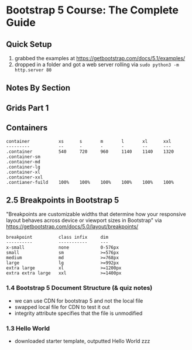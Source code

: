 # Bootstrap 5 Course: The Complete Guide

## Quick Setup

1. grabbed the examples at https://getbootstrap.com/docs/5.1/examples/ 
2. dropped in a folder and got a web server rolling via `sudo python3 -m http.server 80` 

## Notes By Section

## Grids Part 1



## Containers

```
container           xs      s       m       l       xl      xxl
---------           --      -       -       -       --      ---
.container          540     720     960     1140    1140    1320
.container-sm
.container-md
.container-lg
.container-xl
.container-xxl
.contianer-fuild    100%    100%    100%    100%    100%    100%
```

## 2.5 Breakpoints in Bootstrap 5

"Breakpoints are customizable widths that determine how your responsive layout behaves across device or viewport sizes in Bootstrap" via https://getbootstrap.com/docs/5.0/layout/breakpoints/ 

```
breakpoint          class infix     dim
----------          -----------     ---
x-small             none            0-576px
small               sm              >=576px
medium              md              >=768px
large               lg              >=992px
extra large         xl              >=1200px
extra extra large   xxl             >=1400px
```

### 1.4 Bootstrap 5 Document Structure (& quiz notes)
* we can use CDN for bootstrap 5 and not the local file
* swapped local file for CDN to test it out
* integrity attribute specifies that the file is unmodified

### 1.3 Hello World
* downloaded starter template, outputted Hello World zzz